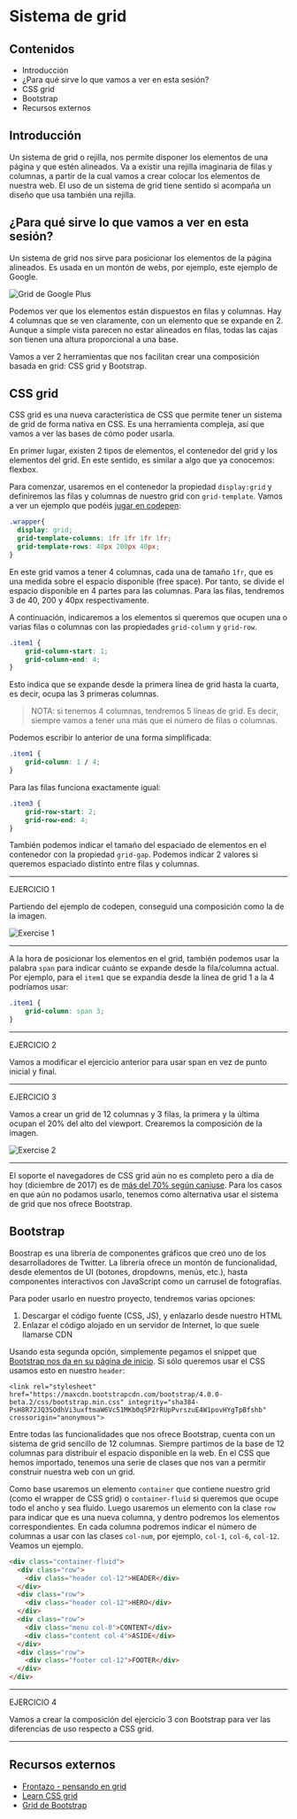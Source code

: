 # Sistema de grid

## Contenidos

- Introducción
- ¿Para qué sirve lo que vamos a ver en esta sesión?
- CSS grid
- Bootstrap
- Recursos externos


## Introducción

Un sistema de grid o rejilla, nos permite disponer los elementos de una página y que estén alineados. Va a existir una rejilla imaginaria de filas y columnas, a partir de la cual vamos a crear colocar los elementos de nuestra web. El uso de un sistema de grid tiene sentido si acompaña un diseño que usa también una rejilla.


## ¿Para qué sirve lo que vamos a ver en esta sesión?

Un sistema de grid nos sirve para posicionar los elementos de la página alineados. Es usada en un montón de webs, por ejemplo, este ejemplo de Google.

![Grid de Google Plus](assets/images/3-4/grid-example.png)

Podemos ver que los elementos están dispuestos en filas y columnas. Hay 4 columnas que se ven claramente, con un elemento que se expande en 2. Aunque a simple vista parecen no estar alineados en filas, todas las cajas son tienen una altura proporcional a una base.

Vamos a ver 2 herramientas que nos facilitan crear una composición basada en grid: CSS grid y Bootstrap.

## CSS grid

CSS grid es una nueva característica de CSS que permite tener un sistema de grid de forma nativa en CSS. Es una herramienta compleja, así que vamos a ver las bases de cómo poder usarla.

En primer lugar, existen 2 tipos de elementos, el contenedor del grid y los elementos del grid. En este sentido, es similar a algo que ya conocemos: flexbox.

Para comenzar, usaremos en el contenedor la propiedad `display:grid` y definiremos las filas y columnas de nuestro grid con `grid-template`. Vamos a ver un ejemplo que podéis [jugar en codepen](https://codepen.io/adalab/pen/JMXwbL?editors=1100):

```css
.wrapper{
  display: grid;
  grid-template-columns: 1fr 1fr 1fr 1fr;
  grid-template-rows: 40px 200px 40px;
}
```
En este grid vamos a tener 4 columnas, cada una de tamaño `1fr`, que es una medida sobre el espacio disponible (free space). Por tanto, se divide el espacio disponible en 4 partes para las columnas. Para las filas, tendremos 3 de 40, 200 y 40px respectivamente.

A continuación, indicaremos a los elementos si queremos que ocupen una o varias filas o columnas con las propiedades `grid-column` y `grid-row`.

```css
.item1 {
    grid-column-start: 1;
    grid-column-end: 4;
}
```
Esto indica que se expande desde la primera línea de grid hasta la cuarta, es decir, ocupa las 3 primeras columnas.
> NOTA: si tenemos 4 columnas, tendremos 5 líneas de grid. Es decir, siempre vamos a tener una más que el número de filas o columnas.

Podemos escribir lo anterior de una forma simplificada:
```css
.item1 {
    grid-column: 1 / 4;
}
```
Para las filas funciona exactamente igual:
```css
.item3 {
    grid-row-start: 2;
    grid-row-end: 4;
}
```

También podemos indicar el tamaño del espaciado de elementos en el contenedor con la propiedad `grid-gap`. Podemos indicar 2 valores si queremos espaciado distinto entre filas y columnas.

***
EJERCICIO 1

Partiendo del ejemplo de codepen, conseguid una composición como la de la imagen.

![Exercise 1](assets/images/3-4/exercise-1.png)

***

A la hora de posicionar los elementos en el grid, también podemos usar la palabra `span` para indicar cuánto se expande desde la fila/columna actual. Por ejemplo, para el `item1` que se expandía desde la línea de grid 1 a la 4 podríamos usar:

```css
.item1 {
    grid-column: span 3;
}
```

***

EJERCICIO 2

Vamos a modificar el ejercicio anterior para usar span en vez de punto inicial y final.

***

EJERCICIO 3

Vamos a crear un grid de 12 columnas y 3 filas, la primera y la última ocupan el 20% del alto del viewport. Crearemos la composición de la imagen.

![Exercise 2](assets/images/3-4/exercise-3.png)

***

El soporte el navegadores de CSS grid aún no es completo pero a día de hoy (diciembre de 2017) es de [más del 70% según caniuse](https://caniuse.com/#feat=css-grid). Para los casos en que aún no podamos usarlo, tenemos como alternativa usar el sistema de grid que nos ofrece Bootstrap.

## Bootstrap

Boostrap es una librería de componentes gráficos que creó uno de los desarrolladores de Twitter. La librería ofrece un montón de funcionalidad, desde elementos de UI (botones, dropdowns, menús, etc.), hasta componentes interactivos con JavaScript como un carrusel de fotografías.

Para poder usarlo en nuestro proyecto, tendremos varias opciones:
1. Descargar el código fuente (CSS, JS), y enlazarlo desde nuestro HTML
2. Enlazar el código alojado en un servidor de Internet, lo que suele llamarse CDN

Usando esta segunda opción, simplemente pegamos el snippet que [Bootstrap nos da en su página de inicio](https://getbootstrap.com/). Si sólo queremos usar el CSS usamos esto en nuestro `header`:

```hmtl
<link rel="stylesheet" href="https://maxcdn.bootstrapcdn.com/bootstrap/4.0.0-beta.2/css/bootstrap.min.css" integrity="sha384-PsH8R72JQ3SOdhVi3uxftmaW6Vc51MKb0q5P2rRUpPvrszuE4W1povHYgTpBfshb" crossorigin="anonymous">

```

Entre todas las funcionalidades que nos ofrece Bootstrap, cuenta con un sistema de grid sencillo de 12 columnas. Siempre partimos de la base de 12 columnas para distribuir el espacio disponible en la web. En el CSS que hemos importado, tenemos una serie de clases que nos van a permitir construir nuestra web con un grid.

Como base usaremos un elemento `container` que contiene nuestro grid (como el wrapper de CSS grid) o `container-fluid` si queremos que ocupe todo el ancho y sea fluido. Luego usaremos un elemento con la clase `row` para indicar que es una nueva columna, y dentro podremos los elementos correspondientes. En cada columna podremos indicar el número de columnas a usar con las clases `col-num`, por ejemplo, `col-1`, `col-6`, `col-12`. Veamos un ejemplo.

```html
<div class="container-fluid">
  <div class="row">
    <div class="header col-12">HEADER</div>
  </div>
  <div class="row">
    <div class="header col-12">HERO</div>
  </div>
  <div class="row">
    <div class="menu col-8">CONTENT</div>
    <div class="content col-4">ASIDE</div>
  </div>
  <div class="row">
    <div class="footer col-12">FOOTER</div>
  </div>
</div>
```

***

EJERCICIO 4

Vamos a crear la composición del ejercicio 3 con Bootstrap para ver las diferencias de uso respecto a CSS grid.

***

## Recursos externos

- [Frontazo - pensando en grid](https://vimeo.com/98141102)
- [Learn CSS grid](http://learncssgrid.com/)
- [Grid de Bootstrap](https://getbootstrap.com/docs/4.0/layout/grid/)
